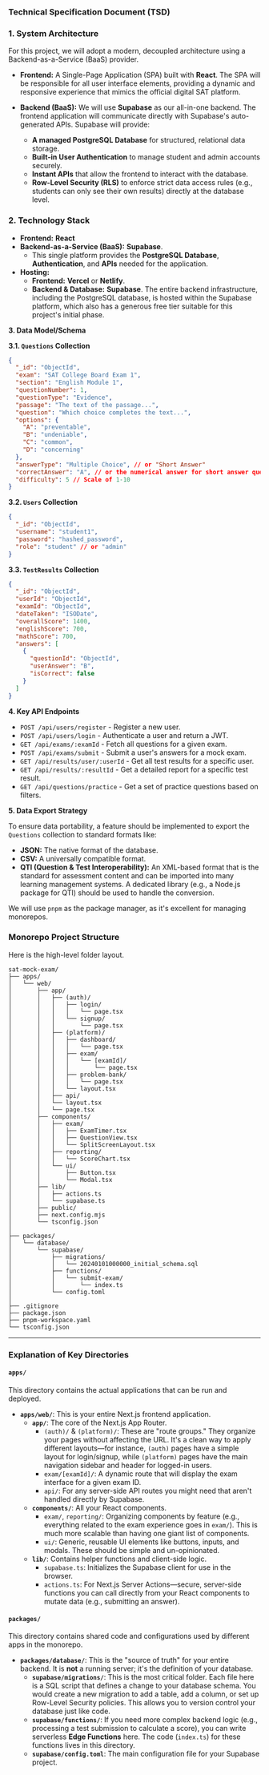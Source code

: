 
### **Technical Specification Document (TSD)**

### **1. System Architecture**

For this project, we will adopt a modern, decoupled architecture using a Backend-as-a-Service (BaaS) provider.

*   **Frontend:** A Single-Page Application (SPA) built with **React**. The SPA will be responsible for all user interface elements, providing a dynamic and responsive experience that mimics the official digital SAT platform.

*   **Backend (BaaS):** We will use **Supabase** as our all-in-one backend. The frontend application will communicate directly with Supabase's auto-generated APIs. Supabase will provide:
    *   **A managed PostgreSQL Database** for structured, relational data storage.
    *   **Built-in User Authentication** to manage student and admin accounts securely.
    *   **Instant APIs** that allow the frontend to interact with the database.
    *   **Row-Level Security (RLS)** to enforce strict data access rules (e.g., students can only see their own results) directly at the database level.

### **2. Technology Stack**

*   **Frontend:** **React** 
*   **Backend-as-a-Service (BaaS):** **Supabase**.
    *   This single platform provides the **PostgreSQL Database**, **Authentication**, and **APIs** needed for the application.
*   **Hosting:**
    *   **Frontend:** **Vercel** or **Netlify**. 
    *   **Backend & Database:** **Supabase**. The entire backend infrastructure, including the PostgreSQL database, is hosted within the Supabase platform, which also has a generous free tier suitable for this project's initial phase.


**3. Data Model/Schema**

**3.1. `Questions` Collection**

```json
{
  "_id": "ObjectId",
  "exam": "SAT College Board Exam 1",
  "section": "English Module 1",
  "questionNumber": 1,
  "questionType": "Evidence",
  "passage": "The text of the passage...",
  "question": "Which choice completes the text...",
  "options": {
    "A": "preventable",
    "B": "undeniable",
    "C": "common",
    "D": "concerning"
  },
  "answerType": "Multiple Choice", // or "Short Answer"
  "correctAnswer": "A", // or the numerical answer for short answer questions
  "difficulty": 5 // Scale of 1-10
}
```

**3.2. `Users` Collection**

```json
{
  "_id": "ObjectId",
  "username": "student1",
  "password": "hashed_password",
  "role": "student" // or "admin"
}
```

**3.3. `TestResults` Collection**

```json
{
  "_id": "ObjectId",
  "userId": "ObjectId",
  "examId": "ObjectId",
  "dateTaken": "ISODate",
  "overallScore": 1400,
  "englishScore": 700,
  "mathScore": 700,
  "answers": [
    {
      "questionId": "ObjectId",
      "userAnswer": "B",
      "isCorrect": false
    }
  ]
}
```

**4. Key API Endpoints**

*   `POST /api/users/register` - Register a new user.
*   `POST /api/users/login` - Authenticate a user and return a JWT.
*   `GET /api/exams/:examId` - Fetch all questions for a given exam.
*   `POST /api/exams/submit` - Submit a user's answers for a mock exam.
*   `GET /api/results/user/:userId` - Get all test results for a specific user.
*   `GET /api/results/:resultId` - Get a detailed report for a specific test result.
*   `GET /api/questions/practice` - Get a set of practice questions based on filters.

**5. Data Export Strategy**

To ensure data portability, a feature should be implemented to export the `Questions` collection to standard formats like:

*   **JSON:** The native format of the database.
*   **CSV:** A universally compatible format.
*   **QTI (Question & Test Interoperability):** An XML-based format that is the standard for assessment content and can be imported into many learning management systems. A dedicated library (e.g., a Node.js package for QTI) should be used to handle the conversion.

We will use `pnpm` as the package manager, as it's excellent for managing monorepos.
### Monorepo Project Structure

Here is the high-level folder layout. 

```
sat-mock-exam/
├── apps/
│   └── web/
│       ├── app/
│       │   ├── (auth)/
│       │   │   ├── login/
│       │   │   │   └── page.tsx
│       │   │   └── signup/
│       │   │       └── page.tsx
│       │   ├── (platform)/
│       │   │   ├── dashboard/
│       │   │   │   └── page.tsx
│       │   │   ├── exam/
│       │   │   │   └── [examId]/
│       │   │   │       └── page.tsx
│       │   │   ├── problem-bank/
│       │   │   │   └── page.tsx
│       │   │   └── layout.tsx
│       │   ├── api/
│       │   └── layout.tsx
│       │   └── page.tsx
│       ├── components/
│       │   ├── exam/
│       │   │   ├── ExamTimer.tsx
│       │   │   ├── QuestionView.tsx
│       │   │   └── SplitScreenLayout.tsx
│       │   ├── reporting/
│       │   │   └── ScoreChart.tsx
│       │   └── ui/
│       │       ├── Button.tsx
│       │       └── Modal.tsx
│       ├── lib/
│       │   ├── actions.ts
│       │   └── supabase.ts
│       ├── public/
│       ├── next.config.mjs
│       └── tsconfig.json
│
├── packages/
│   └── database/
│       └── supabase/
│           ├── migrations/
│           │   └── 20240101000000_initial_schema.sql
│           ├── functions/
│           │   └── submit-exam/
│           │       └── index.ts
│           └── config.toml
│
├── .gitignore
├── package.json
├── pnpm-workspace.yaml
└── tsconfig.json
```

---

### Explanation of Key Directories

#### `apps/`
This directory contains the actual applications that can be run and deployed.

*   **`apps/web/`**: This is your entire Next.js frontend application.
    *   **`app/`**: The core of the Next.js App Router.
        *   `(auth)/` & `(platform)/`: These are "route groups." They organize your pages without affecting the URL. It's a clean way to apply different layouts—for instance, `(auth)` pages have a simple layout for login/signup, while `(platform)` pages have the main navigation sidebar and header for logged-in users.
        *   `exam/[examId]/`: A dynamic route that will display the exam interface for a given exam ID.
        *   `api/`: For any server-side API routes you might need that aren't handled directly by Supabase.
    *   **`components/`**: All your React components.
        *   `exam/`, `reporting/`: Organizing components by feature (e.g., everything related to the exam experience goes in `exam/`). This is much more scalable than having one giant list of components.
        *   `ui/`: Generic, reusable UI elements like buttons, inputs, and modals. These should be simple and un-opinionated.
    *   **`lib/`**: Contains helper functions and client-side logic.
        *   `supabase.ts`: Initializes the Supabase client for use in the browser.
        *   `actions.ts`: For Next.js Server Actions—secure, server-side functions you can call directly from your React components to mutate data (e.g., submitting an answer).

#### `packages/`
This directory contains shared code and configurations used by different apps in the monorepo.

*   **`packages/database/`**: This is the "source of truth" for your entire backend. It is **not** a running server; it's the definition of your database.
    *   **`supabase/migrations/`**: This is the most critical folder. Each file here is a SQL script that defines a change to your database schema. You would create a new migration to add a table, add a column, or set up Row-Level Security policies. This allows you to version control your database just like code.
    *   **`supabase/functions/`**: If you need more complex backend logic (e.g., processing a test submission to calculate a score), you can write serverless **Edge Functions** here. The code (`index.ts`) for these functions lives in this directory.
    *   **`supabase/config.toml`**: The main configuration file for your Supabase project.
